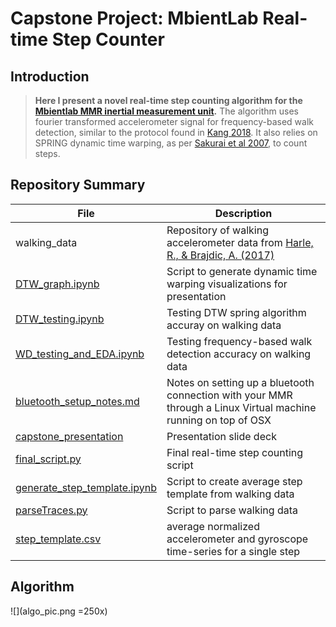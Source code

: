 # Capstone Project: MbientLab Real-time Step Counter

## Introduction

> **Here I present a novel real-time step counting algorithm for the [Mbientlab MMR inertial measurement unit](https://mbientlab.com/metamotionr/).**
> The algorithm uses fourier transformed accelerometer signal for frequency-based walk detection, similar to the protocol found in [Kang 2018](https://www.ncbi.nlm.nih.gov/pmc/articles/PMC5796454/).
> It also relies on SPRING dynamic time warping, as per [Sakurai et al 2007](https://www.dm.sanken.osaka-u.ac.jp/~yasushi/publications/spring-slides.pdf), to count steps.

## Repository Summary

|File|Description|
|---|---|
|walking_data|Repository of walking accelerometer data from [Harle, R., & Brajdic, A. (2017)](https://www.repository.cam.ac.uk/handle/1810/266947) |
|[DTW_graph.ipynb](DTW_graph.ipynb)|Script to generate dynamic time warping visualizations for presentation|
|[DTW_testing.ipynb](DTW_testing.ipynb)|Testing DTW spring algorithm accuray on walking data|
|[WD_testing_and_EDA.ipynb](WD_testing_and_EDA.ipynb)|Testing frequency-based walk detection accuracy on walking data|
|[bluetooth_setup_notes.md](bluetooth_setup_notes.md)|Notes on setting up a bluetooth connection with your MMR through a Linux Virtual machine running on top of OSX|
|[capstone_presentation](capstone_presentation)|Presentation slide deck|
|[final_script.py](final_script.py)|Final real-time step counting script|
|[generate_step_template.ipynb](generate_step_template.ipynb)|Script to create average step template from walking data|
|[parseTraces.py](parseTraces.py)|Script to parse walking data|
|[step_template.csv](step_template.csv)|average normalized accelerometer and gyroscope time-series for a single step|

## Algorithm

![](algo_pic.png =250x)

